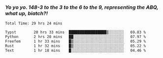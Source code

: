 ### ***Yo yo yo. 148-3 to the 3 to the 6 to the 9, representing the ABQ, what up, biatch?!***

<!--START_SECTION:waka-->

```txt
Total Time: 29 hrs 24 mins

Typst        20 hrs 33 mins  █████████████████▒░░░░░░░   69.83 %
Python       2 hrs 20 mins   ██░░░░░░░░░░░░░░░░░░░░░░░   07.97 %
Freefem      1 hr 33 mins    █▒░░░░░░░░░░░░░░░░░░░░░░░   05.29 %
Rust         1 hr 32 mins    █▒░░░░░░░░░░░░░░░░░░░░░░░   05.22 %
Text         1 hr 18 mins    █░░░░░░░░░░░░░░░░░░░░░░░░   04.46 %
```

<!--END_SECTION:waka-->

<!--
**AJMC2002/AJMC2002** is a ✨ _special_ ✨ repository because its `README.md` (this file) appears on your GitHub profile.

Here are some ideas to get you started:

- 🔭 I’m currently working on ...
- 🌱 I’m currently learning ...
- 👯 I’m looking to collaborate on ...
- 🤔 I’m looking for help with ...
- 💬 Ask me about ...
- 📫 How to reach me: ...
- 😄 Pronouns: ...
- ⚡ Fun fact: ...
-->
